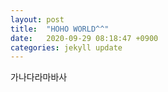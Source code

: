 ```yaml
---
layout: post
title:  "HOHO WORLD^^"
date:   2020-09-29 08:18:47 +0900
categories: jekyll update
---
```

가나다라마바사
